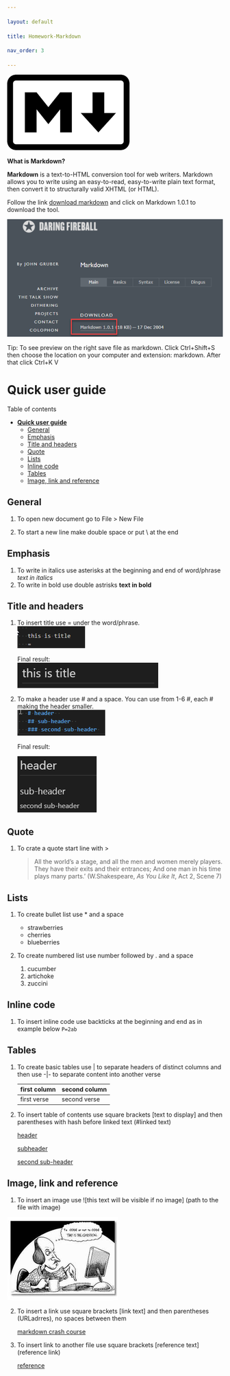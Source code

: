 ```yaml
---

layout: default

title: Homework-Markdown

nav_order: 3

---
```


 ![ikonaMD](./images/ikonaMD.png)
 
 **What is Markdown?**

 **Markdown** is a text-to-HTML conversion tool for web writers. Markdown allows you to write using an easy-to-read, easy-to-write plain text format, then convert it to structurally valid XHTML (or HTML).
 
 Follow the link [download markdown](https://daringfireball.net/projects/markdown/) and click on Markdown 1.0.1 to download the tool.

 ![wheredownload](./images/wheredownload.png)

Tip: To see preview on the right save file as markdown. Click Ctrl+Shift+S then choose the location on your computer and extension: markdown. After that click Ctrl+K V 

**Quick user guide**
=====
Table of contents
- [**Quick user guide**](#quick-user-guide)
  - [General](#general)
  - [Emphasis](#emphasis)
  - [Title and headers](#title-and-headers)
  - [Quote](#quote)
  - [Lists](#lists)
  - [Inline code](#inline-code)
  - [Tables](#tables)
  - [Image, link and reference](#image-link-and-reference)
## General

1. To open new document go to File > New File

2. To start a new line make double space or put \ at the end
   
## Emphasis

1. To write in italics use asterisks at the beginning and end of word/phrase *text in italics*
2. To write in bold use double astrisks **text in bold**
   
## Title and headers  

1. To insert title use = under the word/phrase.  
   ![title](./images/title.png)

   Final result:  
   ![title2](./images/title2.png)

 
2. To make a header use # and a space. 
You can use from 1-6 #, each # making the header smaller.  
![headers1](./images/headers1.png)

   Final result:

   ![headers](./images/headers.png)

## Quote  
1. To crate a quote start line with >  
   > All the world’s a stage, and all the men and women merely players. They have their exits and their entrances; And one man in his time plays many parts.’ (W.Shakespeare, *As You Like It*, Act 2, Scene 7)

## Lists
1. To create bullet list use * and a space  
   * strawberries
   * cherries
   * blueberries
  
2.  To create numbered list use number followed by . and a space  
       1. cucumber
       2. artichoke
       3. zuccini

## Inline code
1.  To insert inline code use backticks at the beginning and end as in example below 
`P=2ab`

## Tables
1. To create basic tables use | to separate headers of distinct columns and then use -|- to separate content into another verse
  
   first column | second column
   -|-
   first verse | second verse
2. To insert table of contents use square brackets [text to display] and then parentheses with hash before linked text (#linked text)
    
    [header](#header)

    [subheader](#sub-header)

    [second sub-header](#second-sub-header)
## Image, link and reference

1. To insert an image use ![this text will be visible if no image] (path to the file with image)

![tocode](./images/tocode.jpg)  


2. To insert a link use square brackets [link text] and then parentheses (URLadrres), no spaces between them
   
      [markdown crash course](https://www.youtube.com/watch?v=HUBNt18RFbo)

3. To insert link to another file use square brackets [reference text] (reference link)

      [reference](reference.md)


